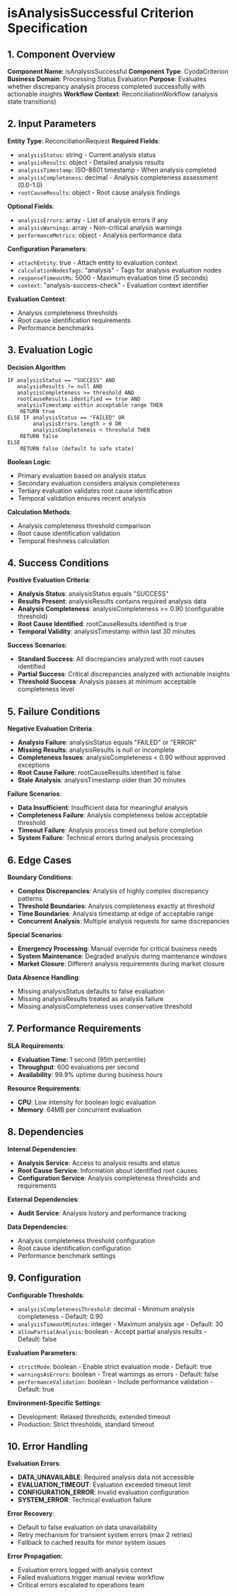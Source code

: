 # isAnalysisSuccessful Criterion Specification

## 1. Component Overview
**Component Name**: isAnalysisSuccessful
**Component Type**: CyodaCriterion
**Business Domain**: Processing Status Evaluation
**Purpose**: Evaluates whether discrepancy analysis process completed successfully with actionable insights
**Workflow Context**: ReconciliationWorkflow (analysis state transitions)

## 2. Input Parameters
**Entity Type**: ReconciliationRequest
**Required Fields**:
- `analysisStatus`: string - Current analysis status
- `analysisResults`: object - Detailed analysis results
- `analysisTimestamp`: ISO-8601 timestamp - When analysis completed
- `analysisCompleteness`: decimal - Analysis completeness assessment (0.0-1.0)
- `rootCauseResults`: object - Root cause analysis findings

**Optional Fields**:
- `analysisErrors`: array - List of analysis errors if any
- `analysisWarnings`: array - Non-critical analysis warnings
- `performanceMetrics`: object - Analysis performance data

**Configuration Parameters**:
- `attachEntity`: true - Attach entity to evaluation context
- `calculationNodesTags`: "analysis" - Tags for analysis evaluation nodes
- `responseTimeoutMs`: 5000 - Maximum evaluation time (5 seconds)
- `context`: "analysis-success-check" - Evaluation context identifier

**Evaluation Context**:
- Analysis completeness thresholds
- Root cause identification requirements
- Performance benchmarks

## 3. Evaluation Logic
**Decision Algorithm**:
```
IF analysisStatus == "SUCCESS" AND
   analysisResults != null AND
   analysisCompleteness >= threshold AND
   rootCauseResults.identified == true AND
   analysisTimestamp within acceptable range THEN
    RETURN true
ELSE IF analysisStatus == "FAILED" OR
        analysisErrors.length > 0 OR
        analysisCompleteness < threshold THEN
    RETURN false
ELSE
    RETURN false (default to safe state)
```

**Boolean Logic**:
- Primary evaluation based on analysis status
- Secondary evaluation considers analysis completeness
- Tertiary evaluation validates root cause identification
- Temporal validation ensures recent analysis

**Calculation Methods**:
- Analysis completeness threshold comparison
- Root cause identification validation
- Temporal freshness calculation

## 4. Success Conditions
**Positive Evaluation Criteria**:
- **Analysis Status**: analysisStatus equals "SUCCESS"
- **Results Present**: analysisResults contains required analysis data
- **Analysis Completeness**: analysisCompleteness >= 0.90 (configurable threshold)
- **Root Cause Identified**: rootCauseResults.identified is true
- **Temporal Validity**: analysisTimestamp within last 30 minutes

**Success Scenarios**:
- **Standard Success**: All discrepancies analyzed with root causes identified
- **Partial Success**: Critical discrepancies analyzed with actionable insights
- **Threshold Success**: Analysis passes at minimum acceptable completeness level

## 5. Failure Conditions
**Negative Evaluation Criteria**:
- **Analysis Failure**: analysisStatus equals "FAILED" or "ERROR"
- **Missing Results**: analysisResults is null or incomplete
- **Completeness Issues**: analysisCompleteness < 0.90 without approved exceptions
- **Root Cause Failure**: rootCauseResults.identified is false
- **Stale Analysis**: analysisTimestamp older than 30 minutes

**Failure Scenarios**:
- **Data Insufficient**: Insufficient data for meaningful analysis
- **Completeness Failure**: Analysis completeness below acceptable threshold
- **Timeout Failure**: Analysis process timed out before completion
- **System Failure**: Technical errors during analysis processing

## 6. Edge Cases
**Boundary Conditions**:
- **Complex Discrepancies**: Analysis of highly complex discrepancy patterns
- **Threshold Boundaries**: Analysis completeness exactly at threshold
- **Time Boundaries**: Analysis timestamp at edge of acceptable range
- **Concurrent Analysis**: Multiple analysis requests for same discrepancies

**Special Scenarios**:
- **Emergency Processing**: Manual override for critical business needs
- **System Maintenance**: Degraded analysis during maintenance windows
- **Market Closure**: Different analysis requirements during market closure

**Data Absence Handling**:
- Missing analysisStatus defaults to false evaluation
- Missing analysisResults treated as analysis failure
- Missing analysisCompleteness uses conservative threshold

## 7. Performance Requirements
**SLA Requirements**:
- **Evaluation Time**: 1 second (95th percentile)
- **Throughput**: 600 evaluations per second
- **Availability**: 99.9% uptime during business hours

**Resource Requirements**:
- **CPU**: Low intensity for boolean logic evaluation
- **Memory**: 64MB per concurrent evaluation

## 8. Dependencies
**Internal Dependencies**:
- **Analysis Service**: Access to analysis results and status
- **Root Cause Service**: Information about identified root causes
- **Configuration Service**: Analysis completeness thresholds and requirements

**External Dependencies**:
- **Audit Service**: Analysis history and performance tracking

**Data Dependencies**:
- Analysis completeness threshold configuration
- Root cause identification configuration
- Performance benchmark settings

## 9. Configuration
**Configurable Thresholds**:
- `analysisCompletenessThreshold`: decimal - Minimum analysis completeness - Default: 0.90
- `analysisTimeoutMinutes`: integer - Maximum analysis age - Default: 30
- `allowPartialAnalysis`: boolean - Accept partial analysis results - Default: false

**Evaluation Parameters**:
- `strictMode`: boolean - Enable strict evaluation mode - Default: true
- `warningsAsErrors`: boolean - Treat warnings as errors - Default: false
- `performanceValidation`: boolean - Include performance validation - Default: true

**Environment-Specific Settings**:
- Development: Relaxed thresholds, extended timeout
- Production: Strict thresholds, standard timeout

## 10. Error Handling
**Evaluation Errors**:
- **DATA_UNAVAILABLE**: Required analysis data not accessible
- **EVALUATION_TIMEOUT**: Evaluation exceeded timeout limit
- **CONFIGURATION_ERROR**: Invalid evaluation configuration
- **SYSTEM_ERROR**: Technical evaluation failure

**Error Recovery**:
- Default to false evaluation on data unavailability
- Retry mechanism for transient system errors (max 2 retries)
- Fallback to cached results for minor system issues

**Error Propagation**:
- Evaluation errors logged with analysis context
- Failed evaluations trigger manual review workflow
- Critical errors escalated to operations team
